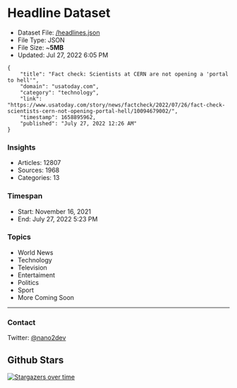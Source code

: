 # Headline Dataset

- Dataset File: [/headlines.json](https://raw.githubusercontent.com/fwd/news/master/headlines.json) 
- File Type: JSON
- File Size: ~**5MB**
- Updated: Jul 27, 2022 6:05 PM

```
{
    "title": "Fact check: Scientists at CERN are not opening a 'portal to hell'",
    "domain": "usatoday.com",
    "category": "technology",
    "link": "https://www.usatoday.com/story/news/factcheck/2022/07/26/fact-check-scientists-cern-not-opening-portal-hell/10094679002/",
    "timestamp": 1658895962,
    "published": "July 27, 2022 12:26 AM"
}
```

### Insights

- Articles: 12807
- Sources: 1968
- Categories: 13

### Timespan

- Start: November 16, 2021
- End: July 27, 2022 5:23 PM

### Topics

- World News
- Technology
- Television
- Entertaiment
- Politics
- Sport
- More Coming Soon

---

### Contact 

Twitter: [@nano2dev](https://twitter.com/nano2dev)

## Github Stars

[![Stargazers over time](https://starchart.cc/fwd/news.svg)](https://starchart.cc/fwd/news)
	